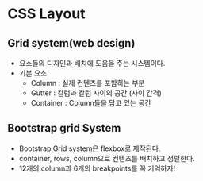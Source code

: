 # CSS Layout

## Grid system(web design)

- 요소들의 디자인과 배치에 도움을 주는 시스템이다.
- 기본 요소
  - Column : 실제 컨텐츠를 포함하는 부분
  - Gutter : 칼럼과 칼럼 사이의 공간 (사이 간격)
  - Container : Column들을 담고 있는 공간

## Bootstrap grid System

- Bootstrap Grid system은 flexbox로 제작된다.
- container, rows, column으로 컨텐츠를 배치하고 정렬한다.
- 12개의 column과 6개의 breakpoints를 꼭 기억하자!
